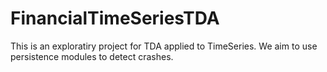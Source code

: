 # FinancialTimeSeriesTDA
 This is an exploratiry project for TDA applied to TimeSeries. We aim to use persistence modules to detect crashes.
